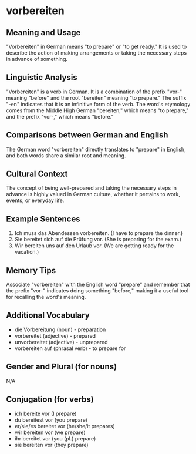 # vorbereiten
## Meaning and Usage
"Vorbereiten" in German means "to prepare" or "to get ready." It is used to describe the action of making arrangements or taking the necessary steps in advance of something.
## Linguistic Analysis
"Vorbereiten" is a verb in German. It is a combination of the prefix "vor-" meaning "before" and the root "bereiten" meaning "to prepare." The suffix "-en" indicates that it is an infinitive form of the verb. The word's etymology comes from the Middle High German "bereiten," which means "to prepare," and the prefix "vor-," which means "before."
## Comparisons between German and English
The German word "vorbereiten" directly translates to "prepare" in English, and both words share a similar root and meaning.
## Cultural Context
The concept of being well-prepared and taking the necessary steps in advance is highly valued in German culture, whether it pertains to work, events, or everyday life.
## Example Sentences
1. Ich muss das Abendessen vorbereiten. (I have to prepare the dinner.)
2. Sie bereitet sich auf die Prüfung vor. (She is preparing for the exam.)
3. Wir bereiten uns auf den Urlaub vor. (We are getting ready for the vacation.)
## Memory Tips
Associate "vorbereiten" with the English word "prepare" and remember that the prefix "vor-" indicates doing something "before," making it a useful tool for recalling the word's meaning.
## Additional Vocabulary
- die Vorbereitung (noun) - preparation
- vorbereitet (adjective) - prepared
- unvorbereitet (adjective) - unprepared
- vorbereiten auf (phrasal verb) - to prepare for
## Gender and Plural (for nouns)
N/A
## Conjugation (for verbs)
- ich bereite vor (I prepare)
- du bereitest vor (you prepare)
- er/sie/es bereitet vor (he/she/it prepares)
- wir bereiten vor (we prepare)
- ihr bereitet vor (you (pl.) prepare)
- sie bereiten vor (they prepare)